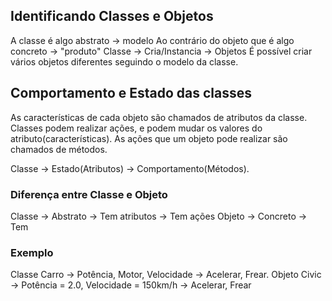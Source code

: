 ## Identificando Classes e Objetos

A classe é algo abstrato -> modelo
Ao contrário do objeto que é algo concreto -> "produto"
Classe -> Cria/Instancia -> Objetos
É possível criar vários objetos diferentes seguindo o modelo da classe.
## Comportamento e Estado das classes

As características de cada objeto são chamados de atributos da classe.
Classes podem realizar ações, e podem mudar os valores do atributo(características).
As ações que um objeto pode realizar são chamados de métodos.

Classe -> Estado(Atributos) -> Comportamento(Métodos).
### Diferença entre Classe e Objeto

Classe -> Abstrato -> Tem atributos -> Tem ações
Objeto -> Concreto -> Tem 
### Exemplo
Classe Carro -> Potência, Motor, Velocidade -> Acelerar, Frear.
Objeto Civic -> Potência = 2.0, Velocidade = 150km/h -> Acelerar, Frear


